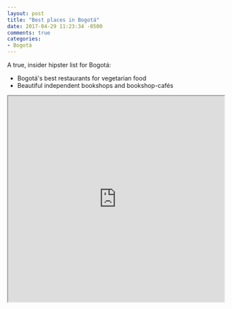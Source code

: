 ```yaml
---
layout: post
title: "Best places in Bogotá"
date: 2017-04-29 11:23:34 -0500
comments: true
categories: 
- Bogotá
---
```


A true, insider hipster list for Bogotá:

* Bogotá's best restaurants for vegetarian food
* Beautiful independent bookshops and bookshop-cafés

<iframe src="https://www.google.com/maps/d/u/0/embed?mid=1uoh_sd7zuke7MMgTWYeYHg5SGCE" width="100%" height="480"></iframe>